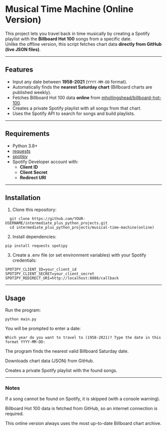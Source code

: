 # Musical Time Machine (Online Version)

This project lets you travel back in time musically by creating a Spotify playlist with the **Billboard Hot 100** songs from a specific date.  
Unlike the offline version, this script fetches chart data **directly from GitHub (live JSON files)**.

---

## Features
-  Input any date between **1958-2021** (`YYYY-MM-DD` format).
-  Automatically finds the **nearest Saturday chart** (Billboard charts are published weekly).
-  Fetches Billboard Hot 100 data **online** from [mhollingshead/billboard-hot-100](https://github.com/mhollingshead/billboard-hot-100).
-  Creates a private Spotify playlist with all songs from that chart.
-  Uses the Spotify API to search for songs and build playlists.

---

## Requirements
- Python 3.8+
- [requests](https://pypi.org/project/requests/)
- [spotipy](https://spotipy.readthedocs.io/)
- Spotify Developer account with:
  - **Client ID**
  - **Client Secret**
  - **Redirect URI**

---

## Installation
1. Clone this repository:
```
  git clone https://github.com/YOUR-USERNAME/intermediate_plus_python_projects.git
  cd intermediate_plus_python_projects/musical-time-machine(online)
```
2. Install dependencies:
  ```
  pip install requests spotipy
  ```
3. Create a .env file (or set environment variables) with your Spotify credentials:
  ```
  SPOTIPY_CLIENT_ID=your_client_id
  SPOTIPY_CLIENT_SECRET=your_client_secret
  SPOTIPY_REDIRECT_URI=http://localhost:8888/callback
  ```

---

## Usage
Run the program:
  ```
  python main.py
  ```
You will be prompted to enter a date:
  ```
  Which year do you want to travel to (1958-2021)? Type the date in this format YYYY-MM-DD:
  ```
The program finds the nearest valid Billboard Saturday date.

Downloads chart data (JSON) from GitHub.

Creates a private Spotify playlist with the found songs.

---

### Notes
If a song cannot be found on Spotify, it is skipped (with a console warning).

Billboard Hot 100 data is fetched from GitHub, so an internet connection is required.

This online version always uses the most up-to-date Billboard chart archive.
